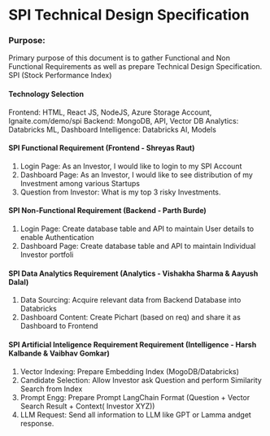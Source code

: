 # SPI Technical Design Specification

### Purpose:
Primary purpose of this document is to gather Functional and Non Functional Requirements as well as prepare Technical Design Specification.
SPI (Stock Performance Index)

#### Technology Selection
Frontend: HTML, React JS, NodeJS, Azure Storage Account, Ignaite.com/demo/spi
Backend: MongoDB, API, Vector DB
Analytics: Databricks ML, Dashboard
Intelligence: Databricks AI, Models

#### SPI Functional Requirement (Frontend - Shreyas Raut)
1. Login Page: As an Investor, I would like to login to my SPI Account
2. Dashboard Page: As an Investor, I would like to see distribution of my Investment among various Startups
3. Question from Investor: What is my top 3 risky Investments.

#### SPI Non-Functional Requirement (Backend - Parth Burde)
1. Login Page: Create database table and API to maintain User details to enable Authentication
2. Dashboard Page: Create database table and API to maintain Individual Investor portfoli

#### SPI Data Analytics Requirement (Analytics - Vishakha Sharma & Aayush Dalal)
1. Data Sourcing: Acquire relevant data from Backend Database into Databricks
2. Dashboard Content: Create Pichart (based on req) and share it as Dashboard to Frontend

#### SPI Artificial Inteligence Requirement Requirement (Intelligence - Harsh Kalbande & Vaibhav Gomkar)
1. Vector Indexing: Prepare Embedding Index (MogoDB/Databricks)
2. Candidate Selection: Allow Investor ask Question and perform Similarity Search from Index
3. Prompt Engg: Prepare Prompt LangChain Format (Question + Vector Search Result + Context( Investor XYZ))
4. LLM Request: Send all information to LLM like GPT or Lamma andget response.
